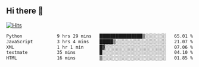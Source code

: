 ## Hi there 👋

<!--
**alihaqberdi/alihaqberdi** is a ✨ _special_ ✨ repository because its `README.md` (this file) appears on your GitHub profile.

Here are some ideas to get you started:

- 🔭 I’m currently working on ...
- 🌱 I’m currently learning ...
- 👯 I’m looking to collaborate on ...
- 🤔 I’m looking for help with ...
- 💬 Ask me about ...
- 📫 How to reach me: ...
- 😄 Pronouns: ...
- ⚡ Fun fact: ...
-->

[![Hits](https://hits.sh/github.com/alihaqberdi.svg)](https://hits.sh/github.com/alihaqberdi/)

<!--START_SECTION:waka-->

```txt
Python             9 hrs 29 mins   ████████████████▒░░░░░░░░   65.01 %
JavaScript         3 hrs 4 mins    █████▒░░░░░░░░░░░░░░░░░░░   21.07 %
XML                1 hr 1 min      █▓░░░░░░░░░░░░░░░░░░░░░░░   07.06 %
textmate           35 mins         █░░░░░░░░░░░░░░░░░░░░░░░░   04.10 %
HTML               16 mins         ▒░░░░░░░░░░░░░░░░░░░░░░░░   01.85 %
```

<!--END_SECTION:waka-->

